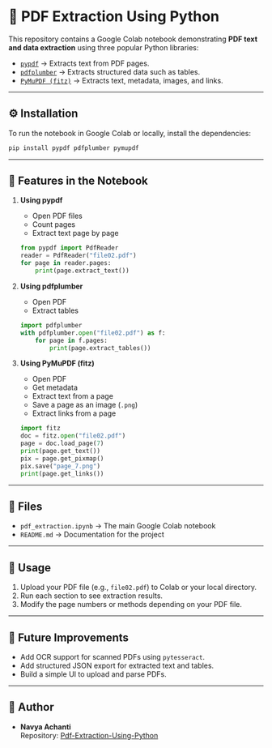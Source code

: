 
# 📄 PDF Extraction Using Python

This repository contains a Google Colab notebook demonstrating **PDF text and data extraction** using three popular Python libraries:

- [`pypdf`](https://pypdf.readthedocs.io/en/stable/) → Extracts text from PDF pages.
- [`pdfplumber`](https://github.com/jsvine/pdfplumber) → Extracts structured data such as tables.
- [`PyMuPDF (fitz)`](https://pymupdf.readthedocs.io/en/latest/) → Extracts text, metadata, images, and links.

---

## ⚙️ Installation

To run the notebook in Google Colab or locally, install the dependencies:

```bash
pip install pypdf pdfplumber pymupdf
```

---

## 📑 Features in the Notebook

1. **Using pypdf**
   - Open PDF files
   - Count pages
   - Extract text page by page

   ```python
   from pypdf import PdfReader
   reader = PdfReader("file02.pdf")
   for page in reader.pages:
       print(page.extract_text())
   ```

2. **Using pdfplumber**
   - Open PDF
   - Extract tables

   ```python
   import pdfplumber
   with pdfplumber.open("file02.pdf") as f:
       for page in f.pages:
           print(page.extract_tables())
   ```

3. **Using PyMuPDF (fitz)**
   - Open PDF
   - Get metadata
   - Extract text from a page
   - Save a page as an image (`.png`)
   - Extract links from a page

   ```python
   import fitz
   doc = fitz.open("file02.pdf")
   page = doc.load_page(7)
   print(page.get_text())
   pix = page.get_pixmap()
   pix.save("page_7.png")
   print(page.get_links())
   ```

---

## 📂 Files

- `pdf_extraction.ipynb` → The main Google Colab notebook
- `README.md` → Documentation for the project

---

## 🚀 Usage

1. Upload your PDF file (e.g., `file02.pdf`) to Colab or your local directory.
2. Run each section to see extraction results.
3. Modify the page numbers or methods depending on your PDF file.

---

## 🔮 Future Improvements

- Add OCR support for scanned PDFs using `pytesseract`.
- Add structured JSON export for extracted text and tables.
- Build a simple UI to upload and parse PDFs.

---

## 📝 Author
- **Navya Achanti**  
  Repository: [Pdf-Extraction-Using-Python](https://github.com/Navyaaa2708/Pdf-Extraction-Using-Python)
